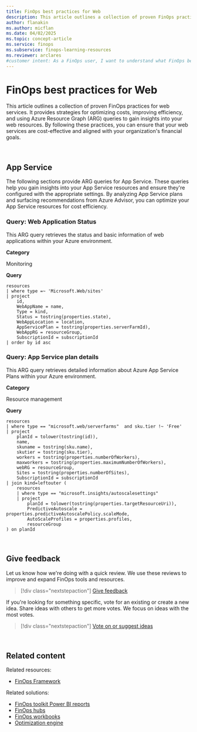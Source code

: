 ```yaml
---
title: FinOps best practices for Web
description: This article outlines a collection of proven FinOps practices for web services, focusing on cost optimization, efficiency improvements, and resource insights.
author: flanakin
ms.author: micflan
ms.date: 04/02/2025
ms.topic: concept-article
ms.service: finops
ms.subservice: finops-learning-resources
ms.reviewer: arclares
#customer intent: As a FinOps user, I want to understand what FinOps best practices I should use with web services.
---
```


<!-- markdownlint-disable-next-line MD025 -->
# FinOps best practices for Web

This article outlines a collection of proven FinOps practices for web services. It provides strategies for optimizing costs, improving efficiency, and using Azure Resource Graph (ARG) queries to gain insights into your web resources. By following these practices, you can ensure that your web services are cost-effective and aligned with your organization's financial goals.

<br>

## App Service

The following sections provide ARG queries for App Service. These queries help you gain insights into your App Service resources and ensure they're configured with the appropriate settings. By analyzing App Service plans and surfacing recommendations from Azure Advisor, you can optimize your App Service resources for cost efficiency.

### Query: Web Application Status

This ARG query retrieves the status and basic information of web applications within your Azure environment.

**Category**

Monitoring

**Query**

```kusto
resources
| where type =~ 'Microsoft.Web/sites'
| project
    id,
    WebAppName = name,
    Type = kind,
    Status = tostring(properties.state),
    WebAppLocation = location,
    AppServicePlan = tostring(properties.serverFarmId),
    WebAppRG = resourceGroup,
    SubscriptionId = subscriptionId
| order by id asc
```

### Query: App Service plan details

This ARG query retrieves detailed information about Azure App Service Plans within your Azure environment.

**Category**

Resource management

**Query**

```kusto
resources
| where type == "microsoft.web/serverfarms"  and sku.tier !~ 'Free'
| project
    planId = tolower(tostring(id)),
    name,
    skuname = tostring(sku.name),
    skutier = tostring(sku.tier),
    workers = tostring(properties.numberOfWorkers),
    maxworkers = tostring(properties.maximumNumberOfWorkers),
    webRG = resourceGroup,
    Sites = tostring(properties.numberOfSites),
    SubscriptionId = subscriptionId
| join kind=leftouter (
    resources
    | where type == "microsoft.insights/autoscalesettings"
    | project
        planId = tolower(tostring(properties.targetResourceUri)),
        PredictiveAutoscale = properties.predictiveAutoscalePolicy.scaleMode,
        AutoScaleProfiles = properties.profiles,
        resourceGroup
) on planId
```

<br>

## Give feedback

Let us know how we're doing with a quick review. We use these reviews to improve and expand FinOps tools and resources.

> [!div class="nextstepaction"]
> [Give feedback](https://portal.azure.com/#view/HubsExtension/InProductFeedbackBlade/extensionName/FinOpsToolkit/cesQuestion/How%20easy%20or%20hard%20is%20it%20to%20use%20FinOps%20toolkit%20tools%20and%20resources%3F/cvaQuestion/How%20valuable%20is%20the%20FinOps%20toolkit%3F/surveyId/FTK0.11/bladeName/Guide.BestPractices/featureName/Web)

If you're looking for something specific, vote for an existing or create a new idea. Share ideas with others to get more votes. We focus on ideas with the most votes.

> [!div class="nextstepaction"]
> [Vote on or suggest ideas](https://github.com/microsoft/finops-toolkit/issues?q=is%3Aissue+is%3Aopen+sort%3Areactions-%252B1-desc)

<br>

## Related content

Related resources:

- [FinOps Framework](../framework/finops-framework.md)

Related solutions:

- [FinOps toolkit Power BI reports](../toolkit/power-bi/reports.md)
- [FinOps hubs](../toolkit/hubs/finops-hubs-overview.md)
- [FinOps workbooks](../toolkit/workbooks/finops-workbooks-overview.md)
- [Optimization engine](../toolkit/optimization-engine/overview.md)

<br>
